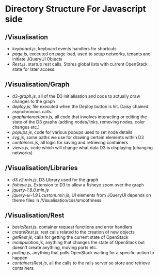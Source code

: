 # Directory Structure For Javascript side

## /Visualisation
- *keyboard.js*, keyboard events handlers for shortcuts
- *page.js*, executed on page load, used to setup networks, tenants and initiate JQueryUI Objects
- *Rest.js*, startup rest calls. Stores global lists with current OpenStack state for later access.

## /Visualisation/Graph
- *d3-graph.js*, all of the D3 initialisation and code to actually draw changes to the graph
- *deploy.js*, file executed when the Deploy button is hit. Daisy chained asynchronous calls.
- *graphinteractions.js*, all code that involves interacting or editing the state of the D3 graphs (adding nodes/links, removing nodes, color changes etc.)
- *popups.js*, code for various popups used to set node details
- *svg.js*, some paths we use for drawing certain elements within D3
- *containers.js*, all logic for saving and retrieving containers
- *views.js*, code which will change what data D3 is displaying (changing networks)

## /Visualisation/Libraries
- *d3.v2.min.js*, D3 Library used for the graph
- *fisheye.js*, Extension to D3 to allow a fisheye zoom over the graph
- *jquery-1.8.0.min.js*
- *jquery-ui-1.9.1.custom.min.js*, UI elements from JQueryUI depends on theme files in /Visualisation/css/smoothness


## /Visualisation/Rest
- *basicRest.js*, container request functions and error handlers
- *createRest.js*, rest calls related to the creation of new objects
- *getRest.js*, calls for getting the current state of OpenStack
- *manipulation.js*, anything that changes the state of OpenStack but doesn't create anything, moving ports etc.
- *polling.js*, anything that polls OpenStack waiting for a specific action to happen
- *containersRest.js*, all the calls to the rails server so store and retrieve containers.
